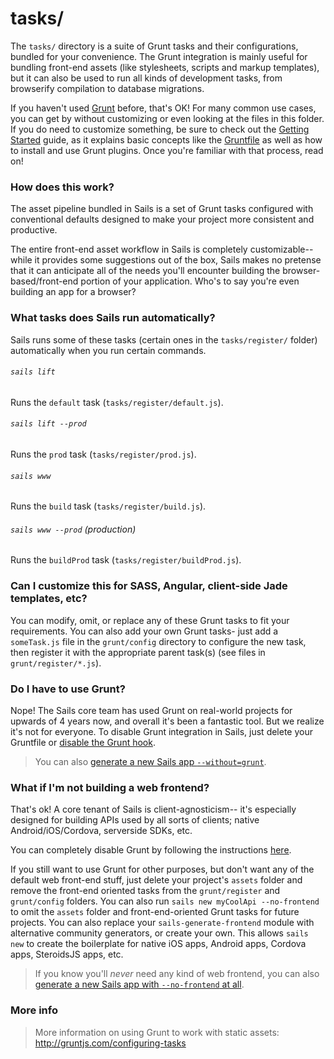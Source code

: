 # tasks/

The `tasks/` directory is a suite of Grunt tasks and their configurations, bundled for your convenience.  The Grunt integration is mainly useful for bundling front-end assets (like stylesheets, scripts and markup templates), but it can also be used to run all kinds of development tasks, from browserify compilation to database migrations.

If you haven't used [Grunt](http://gruntjs.com/) before, that's OK!  For many common use cases, you can get by without customizing or even looking at the files in this folder.  If you do need to customize something, be sure to check out the [Getting Started](http://gruntjs.com/getting-started) guide, as it explains basic concepts like the [Gruntfile](http://gruntjs.com/sample-gruntfile) as well as how to install and use Grunt plugins. Once you're familiar with that process, read on!


### How does this work?

The asset pipeline bundled in Sails is a set of Grunt tasks configured with conventional defaults designed to make your project more consistent and productive.

The entire front-end asset workflow in Sails is completely customizable-- while it provides some suggestions out of the box, Sails makes no pretense that it can anticipate all of the needs you'll encounter building the browser-based/front-end portion of your application.  Who's to say you're even building an app for a browser?


### What tasks does Sails run automatically?

Sails runs some of these tasks (certain ones in the `tasks/register/` folder) automatically when you run certain commands.

###### `sails lift`

Runs the `default` task (`tasks/register/default.js`).

###### `sails lift --prod`

Runs the `prod` task (`tasks/register/prod.js`).

###### `sails www`

Runs the `build` task (`tasks/register/build.js`).

###### `sails www --prod` (production)

Runs the `buildProd` task (`tasks/register/buildProd.js`).


### Can I customize this for SASS, Angular, client-side Jade templates, etc?

You can modify, omit, or replace any of these Grunt tasks to fit your requirements. You can also add your own Grunt tasks- just add a `someTask.js` file in the `grunt/config` directory to configure the new task, then register it with the appropriate parent task(s) (see files in `grunt/register/*.js`).


### Do I have to use Grunt?

Nope!  The Sails core team has used Grunt on real-world projects for upwards of 4 years now, and overall it's been a fantastic tool.  But we realize it's not for everyone.  To disable Grunt integration in Sails, just delete your Gruntfile or [disable the Grunt hook](https://sailsjs.com/documentation/concepts/assets/disabling-grunt).

> You can also [generate a new Sails app `--without=grunt`](https://sailsjs.com/documentation/reference/command-line-interface/sails-new).


### What if I'm not building a web frontend?

That's ok! A core tenant of Sails is client-agnosticism-- it's especially designed for building APIs used by all sorts of clients; native Android/iOS/Cordova, serverside SDKs, etc.

You can completely disable Grunt by following the instructions [here](https://sailsjs.com/documentation/concepts/assets/disabling-grunt).

If you still want to use Grunt for other purposes, but don't want any of the default web front-end stuff, just delete your project's `assets` folder and remove the front-end oriented tasks from the `grunt/register` and `grunt/config` folders.  You can also run `sails new myCoolApi --no-frontend` to omit the `assets` folder and front-end-oriented Grunt tasks for future projects.  You can also replace your `sails-generate-frontend` module with alternative community generators, or create your own.  This allows `sails new` to create the boilerplate for native iOS apps, Android apps, Cordova apps, SteroidsJS apps, etc.

> If you know you'll _never_ need any kind of web frontend, you can also [generate a new Sails app with `--no-frontend` at all](https://sailsjs.com/documentation/reference/command-line-interface/sails-new).


### More info

> More information on using Grunt to work with static assets: http://gruntjs.com/configuring-tasks



<docmeta name="displayName" value="tasks">

